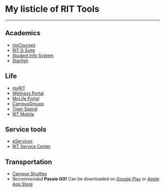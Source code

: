 # My listicle of RIT Tools
---
## Academics
 - [myCourses](https://mycourses.rit.edu/)
 - [RIT G Suite](https://www.rit.edu/google/)
 - [Student Info System](https://www.rit.edu/infocenter/)
 - [Starfish](https://www.rit.edu/starfish)

## Life
 - [myRIT](https://www.rit.edu/myrit/home)
 - [Wellness Portal](https://pyramed01.ad.rit.edu/PyramedPortal/)
 - [MyLife Portal](https://mylife.rit.edu/StarRezPortalX/Login?returnUrl=%2FStarRezPortalX%2F6F4A3E28%2F5%2F6%2FHome-Home%3FUrlToken%3D8A215F0B&isContact=False)
 - [CampusGroups](https://campusgroups.rit.edu/login_only?redirect=%2fISS%2fsurvey%3fsurvey_uid%3d83411b94-3e24-11ef-aa08-0edf44977fa9%26feedback_event_id%3d%26content_type%3d%26content_type_id%3d)
 - [Tiger Spend](https://tigerspend.rit.edu/index.php?cid=105)
 - [RIT Mobile](https://m.rit.edu/default/new_test_home_page/index)

## Service tools
 - [eServices](https://eservices.rit.edu/eservices/)
 - [RIT Service Center](https://help.rit.edu/sp)

## Transportation
- [Campus Shuttles](https://www.rit.edu/parking/campus-shuttles)
- *Recommended* **Passio GO!**
    Can be downloaded on [Google Play](https://play.google.com/store/apps/details?id=com.passio3.go&hl=en_US&gl=US&pli=1) or [Apple App Store](https://apps.apple.com/us/app/passio-go/id1203861956)
